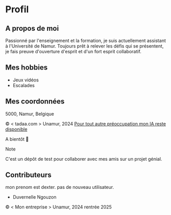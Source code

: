 
# Profil

## A propos de moi
Passionné par l'enseignement et la formation, je suis actuellement assistant à l'Université de Namur. Toujours prêt à relever les défis qui se présentent, je fais preuve d'ouverture d'esprit et d'un fort esprit collaboratif.

## Mes hobbies
- Jeux vidéos
- Escalades

## Mes coordonnées
5000, Namur, Belgique

© < tadaa.com > Unamur, 2024
[Pour tout autre préoccupation mon IA reste disponible](https://chat.openai.com)

A bientôt 🥳


> [!NOTE]
> C'est un dépôt de test pour collaborer avec mes amis sur un projet génial.

## Contributeurs

mon prenom est dexter.
pas de nouveau utilisateur.
- Duvernelle Ngouzon


© < Mon entreprise > Unamur, 2024
rentrée 2025
